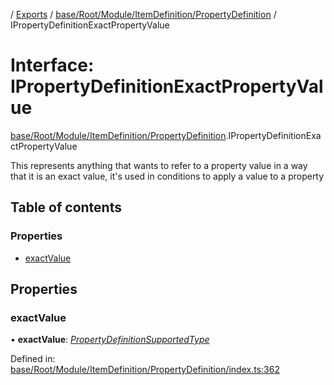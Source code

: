 [](../README.md) / [Exports](../modules.md) / [base/Root/Module/ItemDefinition/PropertyDefinition](../modules/base_root_module_itemdefinition_propertydefinition.md) / IPropertyDefinitionExactPropertyValue

# Interface: IPropertyDefinitionExactPropertyValue

[base/Root/Module/ItemDefinition/PropertyDefinition](../modules/base_root_module_itemdefinition_propertydefinition.md).IPropertyDefinitionExactPropertyValue

This represents anything that wants to refer to a property value
in a way that it is an exact value, it's used in conditions to apply
a value to a property

## Table of contents

### Properties

- [exactValue](base_root_module_itemdefinition_propertydefinition.ipropertydefinitionexactpropertyvalue.md#exactvalue)

## Properties

### exactValue

• **exactValue**: [*PropertyDefinitionSupportedType*](../modules/base_root_module_itemdefinition_propertydefinition_types.md#propertydefinitionsupportedtype)

Defined in: [base/Root/Module/ItemDefinition/PropertyDefinition/index.ts:362](https://github.com/onzag/itemize/blob/0e9b128c/base/Root/Module/ItemDefinition/PropertyDefinition/index.ts#L362)

